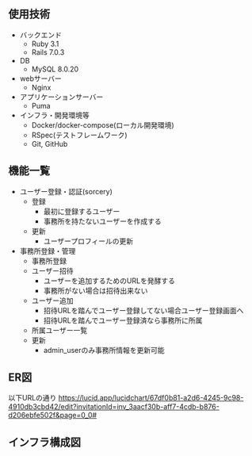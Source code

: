 ## 使用技術
- バックエンド
  - Ruby 3.1
  - Rails 7.0.3<br>
- DB
  - MySQL 8.0.20<br>
- webサーバー
  - Nginx<br>
- アプリケーションサーバー
  - Puma<br>
- インフラ・開発環境等
  <!-- - AWS（VPC, ECS, ECR, RDS, S3, Route 53, ALB, ACM） -->
  - Docker/docker-compose(ローカル開発環境)
  <!-- - CircleCI(自動ビルド、自動テスト、自動デプロイ) -->
  - RSpec(テストフレームワーク)
  <!-- - rubocop(静的コード解析ツール)
  - brakeman(静的解析脆弱性診断) -->
  - Git, GitHub

## 機能一覧
- ユーザー登録・認証(sorcery)
  - 登録
    - 最初に登録するユーザー
    - 事務所を持たないユーザーを作成する
  - 更新
    - ユーザープロフィールの更新
- 事務所登録・管理
  - 事務所登録
  - ユーザー招待
    - ユーザーを追加するためのURLを発酵する
    - 事務所がない場合は招待出来ない
  - ユーザー追加
    - 招待URLを踏んでユーザー登録してない場合ユーザー登録画面へ
    - 招待URLを踏んでユーザー登録済なら事務所に所属
  - 所属ユーザー一覧
  - 更新
    - admin_userのみ事務所情報を更新可能

## ER図
以下URLの通り
https://lucid.app/lucidchart/67df0b81-a2d6-4245-9c98-4910db3cbd42/edit?invitationId=inv_3aacf30b-aff7-4cdb-b876-d206ebfe502f&page=0_0#

## インフラ構成図